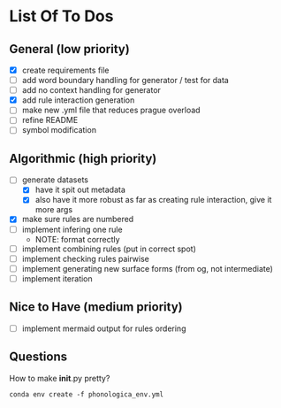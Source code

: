 # List Of To Dos

## General (low priority)

- [x] create requirements file
- [ ] add word boundary handling for generator / test for data
- [ ] add no context handling for generator
- [x] add rule interaction generation
- [ ] make new .yml file that reduces prague overload
- [ ] refine README
- [ ] symbol modification

## Algorithmic (high priority)

- [ ] generate datasets
  - [x] have it spit out metadata
  - [x] also have it more robust as far as creating rule interaction, give it more args
- [x] make sure rules are numbered
- [ ] implement infering one rule
  - NOTE: format correctly
- [ ] implement combining rules (put in correct spot)
- [ ] implement checking rules pairwise
- [ ] implement generating new surface forms (from og, not intermediate)
- [ ] implement iteration

## Nice to Have (medium priority)

- [ ] implement mermaid output for rules ordering

## Questions
How to make __init__.py pretty?

`conda env create -f phonologica_env.yml`